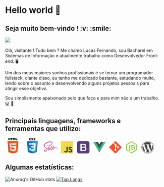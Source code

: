 <h1>Hello world 👋</h1>

<h2>Seja muito bem-vindo ! :v: :smile:</h2>

<img src="https://i.imgur.com/7UcFFCs.png" width="250">

Olá, visitante ! Tudo bem ? Me chamo Lucas Fernando, sou Bacharel em Sistemas de Informação e atualmente trabalho como Desenvolvedor Front-end. :desktop_computer:

Um dos meus maiores sonhos profissionais é se tornar um programador fullstack, diante disso, eu tenho me dedicado bastante, estudando muito, lendo sobre o assunto e desenvolvendo alguns projetos pessoais para atingir esse objetivo.

Sou simplismente apaixonado pelo que faço e para mim não é um trabalho. :computer: :iphone:

<h2>Principais linguagens, frameworks e ferramentas que utilizo:</h2>

<p>
  <img width="50" src="https://raw.githubusercontent.com/github/explore/80688e429a7d4ef2fca1e82350fe8e3517d3494d/topics/html/html.png">
  &nbsp;
  <img width="50" src="https://raw.githubusercontent.com/github/explore/80688e429a7d4ef2fca1e82350fe8e3517d3494d/topics/css/css.png">
  &nbsp;
  <img width="45" src="https://raw.githubusercontent.com/github/explore/80688e429a7d4ef2fca1e82350fe8e3517d3494d/topics/sass/sass.png">
  &nbsp;
  <img width="40" src="https://raw.githubusercontent.com/github/explore/80688e429a7d4ef2fca1e82350fe8e3517d3494d/topics/javascript/javascript.png">
  &nbsp;
  <img width="40" src="https://raw.githubusercontent.com/github/explore/80688e429a7d4ef2fca1e82350fe8e3517d3494d/topics/bootstrap/bootstrap.png">
  &nbsp;
  <img width="40" src="https://raw.githubusercontent.com/github/explore/80688e429a7d4ef2fca1e82350fe8e3517d3494d/topics/vue/vue.png">
  &nbsp;
  <img width="40" src="https://raw.githubusercontent.com/devicons/devicon/c5378d6c2510ffa0b3e4475af95618a8048d6cf1/icons/git/git-original.svg">
  &nbsp;
  <img width="40" src="https://raw.githubusercontent.com/devicons/devicon/c5378d6c2510ffa0b3e4475af95618a8048d6cf1/icons/nodejs/nodejs-original.svg">
  &nbsp;
  <img width="40" src="https://raw.githubusercontent.com/github/explore/80688e429a7d4ef2fca1e82350fe8e3517d3494d/topics/wordpress/wordpress.png">
</p>

<h2>Algumas estatísticas:</h2>

![Anurag's GitHub stats](https://github-readme-stats.vercel.app/api?username=Lucas98Fernando&hide=contribs,prs&theme=radical)&nbsp;[![Top Langs](https://github-readme-stats.vercel.app/api/top-langs/?username=Lucas98Fernando&layout=compact)](https://github.com/anuraghazra/github-readme-stats)
